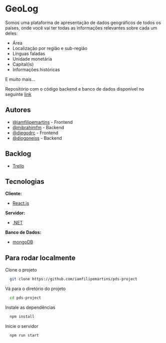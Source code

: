 
# GeoLog

Somos uma plataforma de apresentação de dados geográficos de todos os países, onde você vai ter todas as informações relevantes sobre cada um deles:

- Área
- Localização por região e sub-região
- Línguas faladas
- Unidade monetária
- Capital(is)
- Informações históricas

E muito mais...

Repositório com o código backend e banco de dados disponível no seguinte [link](https://github.com/diogoneiss/geolog-backend)

## Autores

- [@iamfilipemartins](https://www.github.com/iamfilipemartins) - Frontend
- [@mibrahimfm](https://www.github.com/mibrahimfm) - Backend
- [@diegodrc](https://www.github.com/diegodrc) - Frontend
- [@diogoneiss](https://www.github.com/diogoneiss) - Backend

## Backlog

- [Trello](https://trello.com/b/f7WgzxGJ/geolog)
 
## Tecnologias

**Cliente:** 

- [React.js](https://pt-br.reactjs.org/)

**Servidor:** 

- [.NET](https://docs.microsoft.com/pt-br/dotnet/)

**Banco de Dados:** 

- [mongoDB](https://www.mongodb.com/pt-br)
## Para rodar localmente

Clone o projeto

```bash
  git clone https://github.com/iamfilipemartins/pds-project
```

Vá para o diretório do projeto

```bash
  cd pds-project
```

Instale as dependências

```bash
  npm install
```

Inicie o servidor

```bash
  npm run start
```

  
